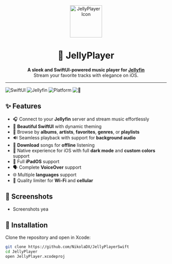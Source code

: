 <div align="center">
  <img src="[https://github.com/NikolaDX/JellyPlayerSwift/blob/main/Images/icon.png]" alt="JellyPlayer Icon" width="100" />

  # 🎵 JellyPlayer

  **A sleek and SwiftUI-powered music player for [Jellyfin](https://jellyfin.org/)**  
  Stream your favorite tracks with elegance on iOS.
</div>

---

![SwiftUI](https://img.shields.io/badge/SwiftUI-compatible-blue?logo=swift)
![Jellyfin](https://img.shields.io/badge/Jellyfin-supported-purple?logo=jellyfin)
![Platform](https://img.shields.io/badge/platform-iOS%20-lightgrey)
![📱](https://img.shields.io/github/license/NikolaDX/JellyPlayerSwift)

## ✨ Features

- 🎧 Connect to your **Jellyfin** server and stream music effortlessly
- 🧭 **Beautiful SwiftUI** with dynamic theming
- 📁 Browse by **albums**, **artists**, **favorites**, **genres**, or **playlists**
- 🔊 Seamless playback with support for **background audio**
- 💾 **Download** songs for **offline** listening
- 🎨 Native experience for iOS with full **dark mode** and **custom colors** support
- 📱 Full **iPadOS** support
- 🗣️ Complete **VoiceOver** support
- 🌐 Multiple **languages** support
- 📶 Quality limiter for **Wi-Fi** and **cellular**

## 📸 Screenshots

- Screenshots yea

## 🚀 Installation

Clone the repository and open in Xcode:

```bash
git clone https://github.com/NikolaDX/JellyPlayerSwift
cd JellyPlayer
open JellyPlayer.xcodeproj
